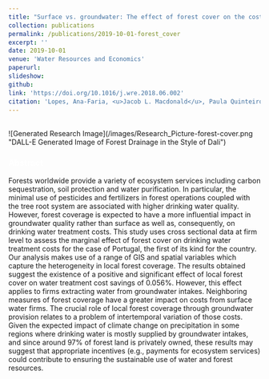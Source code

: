 ```yaml
---
title: "Surface vs. groundwater: The effect of forest cover on the costs of drinking water"
collection: publications
permalink: /publications/2019-10-01-forest_cover
excerpt: ''
date: 2019-10-01
venue: 'Water Resources and Economics'
paperurl: 
slideshow: 
github:
link: 'https://doi.org/10.1016/j.wre.2018.06.002'
citation: 'Lopes, Ana-Faria, <u>Jacob L. Macdonald</u>, Paula Quinteiro, Luis Arroja, Claudia Carvalho-Santos, Maria A. Cunha-e-Sa, and Ana Claudia Dias. (2019). &quot;Surface vs. groundwater: The effect of forest cover on the costs of drinking water.&quot; <b><i><span style="color:white">Water Resources and Economics</span></i></b>'
---
```


<br />
![Generated Research Image](/images/Research_Picture-forest-cover.png "DALL-E Generated Image of Forest Drainage in the Style of Dali")


### <span style="color:white">Abstract</span>

Forests worldwide provide a variety of ecosystem services including carbon sequestration, soil protection and water purification. In particular, the minimal use of pesticides and fertilizers in forest operations coupled with the tree root system are associated with higher drinking water quality. However, forest coverage is expected to have a more influential impact in groundwater quality rather than surface as well as, consequently, on drinking water treatment costs. This study uses cross sectional data at firm level to assess the marginal effect of forest cover on drinking water treatment costs for the case of Portugal, the first of its kind for the country. Our analysis makes use of a range of GIS and spatial variables which capture the heterogeneity in local forest coverage. The results obtained suggest the existence of a positive and significant effect of local forest cover on water treatment cost savings of 0.056%. However, this effect applies to firms extracting water from groundwater intakes. Neighboring measures of forest coverage have a greater impact on costs from surface water firms. The crucial role of local forest coverage through groundwater provision relates to a problem of intertemporal variation of those costs. Given the expected impact of climate change on precipitation in some regions where drinking water is mostly supplied by groundwater intakes, and since around 97% of forest land is privately owned, these results may suggest that appropriate incentives (e.g., payments for ecosystem services) could contribute to ensuring the sustainable use of water and forest resources.
